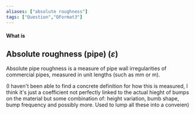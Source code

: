 ```yaml
---
aliases: ["absolute roughness"]
tags: ["Question","QFormat3"]
---
```


#### What is
## Absolute roughness (pipe) ($\varepsilon$)
Absolute pipe roughness is a measure of pipe wall irregularities of commercial pipes, measured in unit lengths (such as mm or m). 

(I haven't been able to find a concrete definition for how this is measured, I think it's just a coefficient not perfectly linked to the actual hieght of bumps on the material but some combination of: height variation, bumb shape, bump frequency and possibly more. Used to lump all these into a conveien)